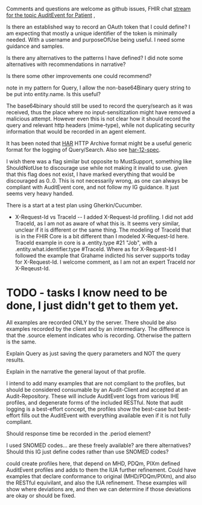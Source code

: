 Comments and questions are welcome as github issues, FHIR chat [stream for the topic AuditEvent for Patient](https://chat.fhir.org/#narrow/stream/179247-Security-and.20Privacy/topic/AuditEvent.20for.20Patient) , 
	
Is there an established way to record an OAuth token that I could define? I am expecting that mostly a unique identifier of the token is minimally needed. With a username and purposeOfUse being useful. I need some guidance and samples.

Is there any alternatives to the patterns I have defined? I did note some alternatives with recommendations in narrative?

Is there some other improvements one could recommend?

note in my pattern for Query, I allow the non-base64Binary query string to be put into entity.name. Is this useful?

The base64binary should still be used to record the query/search as it was received, thus the place where no input-sensitization might have removed a malicious attempt. However even this is not clear how it should record the query and relevant http headers (mime-type), while not duplicating security information that would be recorded in an agent element.

It has been noted that [HAR](https://en.wikipedia.org/wiki/HAR_(file_format)) HTTP Archive format might be a useful generic format for the logging of Query/Search. Also see [har-12-spec](http://www.softwareishard.com/blog/har-12-spec/#request).


I wish there was a flag similar but opposite to MustSupport, something like ShouldNotUse to discourage use while not making it invalid to use. given that this flag does not exist, I have marked everything that would be discouraged as 0..0. This is not necessarily wrong, as one can always be compliant with AuditEvent core, and not follow my IG guidance. It just seems very heavy handed.


There is a start at a test plan using Gherkin/Cucumber.

* X-Request-Id vs TraceId -- I added X-Request-Id profiling. I did not add TraceId, as I am not as aware of what this is. It seems very similar, unclear if it is different or the same thing. The modeling of TraceId that is in the FHIR Core is a bit different than I modeled X-Request-Id here. TraceId example in core is a .entity.type #21 "Job", with a .entity.what.identifier.type #TraceId. Where as for X-Request-Id I followed the example that Grahame indicted his server supports today for X-Request-Id. I welcome comment, as I am not an expert TraceId nor X-Reqeust-Id. 


	
	
# TODO - tasks I know need to be done, I just didn't get to them yet.
	   
All examples are recorded ONLY by the server. There should be also examples recorded by the client and by an intermediary. The difference is that the .source element indicates who is recording. Otherwise the pattern is the same.

Explain Query as just saving the query parameters and NOT the query results.

Explain in the narrative the general layout of that profile.

I intend to add many examples that are not compliant to the profiles, but should be considered consumable by an Audit-Client and accepted at an Audit-Repository. These will include AuditEvent logs from various IHE profiles, and degenerate forms of the included RESTful. Note that audit logging is a best-effort concept, the profiles show the best-case but best-effort fills out the AuditEvent with everything available even if it is not fully compliant.

Should response time be recorded in the .period element?
     
I used SNOMED codes... are these freely available? are there alternatives? Should this IG just define codes rather than use SNOMED codes?

could create profiles here, that depend on MHD, PDQm, PIXm defined AuditEvent profiles and adds to them the IUA further refinement. Could have examples that declare conformance to original (MHD/PDQm/PIXm), and also the RESTful equivilant, and also the IUA refinement. These examples will show where deviations are, and then we can determine if those deviations are okay or should be fixed.